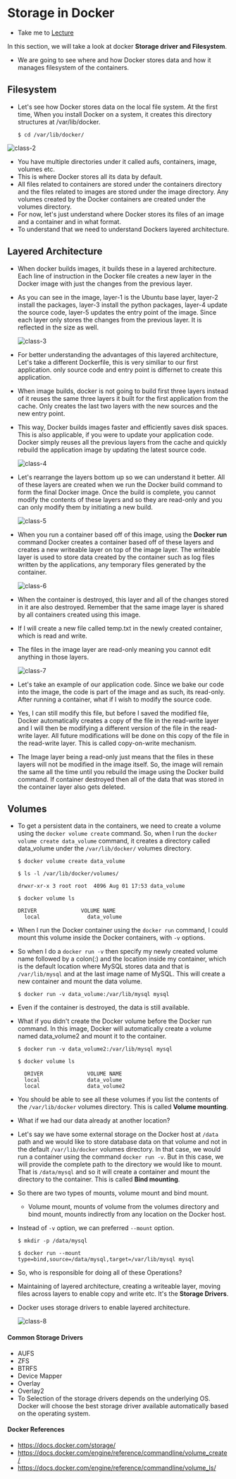 # Storage in Docker

- Take me to [Lecture](https://kodekloud.com/topic/storage-in-docker-2/)

In this section, we will take a look at docker **Storage driver and Filesystem**.

- We are going to see where and how Docker stores data and how it manages filesystem of the containers.

## Filesystem

- Let's see how Docker stores data on the local file system. At the first time, When you install Docker on a system, it creates this directory structures at /var/lib/docker.
  
  ```
  $ cd /var/lib/docker/
  ```

![class-2](../../images/class2.PNG)

- You have multiple directories under it called aufs, containers, image, volumes etc.
- This is where Docker stores all its data by default.
- All files related to containers are stored under the containers directory and the files related to images are stored under the image directory. Any volumes created by the Docker containers are created under the volumes directory.
- For now, let's just understand where Docker stores its files of an image and a container and in what format.
- To understand that we need to understand Dockers layered architecture.

## Layered Architecture

- When docker builds images, it builds these in a layered architecture. Each line of instruction in the Docker file creates a new layer in the Docker image with just the changes from the previous layer.
- As you can see in the image, layer-1 is the Ubuntu base layer, layer-2 install the packages, layer-3 install the python packages, layer-4 update the source code, layer-5 updates the entry point of the image. Since each layer only stores the changes from the previous layer. It is reflected in the size as well.

  ![class-3](../../images/class3.PNG)

- For better understanding the advantages of this layered architecture, Let's take a different Dockerfile, this is very similiar to our first application. only source code and entry point is differnet to create this application.
- When image builds, docker is not going to build first three layers instead of it reuses the same three layers it built for the first application from the cache. Only creates the last two layers with the new sources and the new entry point.
- This way, Docker builds images faster and efficiently saves disk spaces. This is also applicable, if you were to update your application code. Docker simply reuses all the previous layers from the cache and quickly rebuild the application image by updating the latest source code.

  ![class-4](../../images/class4.PNG)

- Let's rearrange the layers bottom up so we can understand it better. All of these layers are created when we run the Docker build command to form the final Docker image. Once the build is complete, you cannot modify the contents of these layers and so they are read-only and you can only modify them by initiating a new build.

  ![class-5](../../images/class5.PNG)

- When you run a container based off of this image, using the **Docker run** command Docker creates a container based off of these layers and creates a new writeable layer on top of the image layer. The writeable layer is used to store data created by the container such as log files written by the applications, any temporary files generated by the container.

  ![class-6](../../images/class6.PNG)

- When the container is destroyed, this layer and all of the changes stored in it are also destroyed. Remember that the same image layer is shared by all containers created using this image.
- If I will create a new file called temp.txt in the newly created container, which is read and write.
- The files in the image layer are read-only meaning you cannot edit anything in those layers.

  ![class-7](../../images/class7.PNG)

- Let's take an example of our application code. Since we bake our code into the image, the code is part of the image and as such, its read-only. After running a container, what if I wish to modify the source code.
- Yes, I can still modify this file, but before I saved the modified file, Docker automatically creates a copy of the file in the read-write layer and I will then be modifying a different version of the file in the read-write layer. All future modifications will be done on this copy of the file in the read-write layer. This is called copy-on-write mechanism.
- The Image layer being a read-only just means that the files in these layers will not be modified in the image itself. So, the image will remain the same all the time until you rebuild the image using the Docker build command. If container destroyed then all of the data that was stored in the container layer also gets deleted.

## Volumes

- To get a persistent data in the containers, we need to create a volume using the `docker volume create` command. So, when I run the `docker volume create data_volume` command, it creates a directory called data_volume under the `/var/lib/docker/` volumes directory.
  
  ```
  $ docker volume create data_volume
  
  $ ls -l /var/lib/docker/volumes/
  
  drwxr-xr-x 3 root root  4096 Aug 01 17:53 data_volume
  
  $ docker volume ls 
  
  DRIVER              VOLUME NAME
    local               data_volume
  ```
- When I run the Docker container using the `docker run` command, I could mount this volume inside the Docker containers, with `-v` options.
- So when I do a `docker run -v` then specify my newly created volume name followed by a colon(:) and the location inside my container, which is the default location where MySQL stores data and that is `/var/lib/mysql` and at the last image name of MySQL. This will create a new container and mount the data volume.
  
  ```
  $ docker run -v data_volume:/var/lib/mysql mysql
  ```
- Even if the container is destroyed, the data is still available.
- What if you didn't create the Docker volume before the Docker run command. In this image, Docker will automatically create a volume named data_volume2 and mount it to the container.
  
  ```
  $ docker run -v data_volume2:/var/lib/mysql mysql
  
  $ docker volume ls
  
    DRIVER              VOLUME NAME
    local               data_volume
    local               data_volume2
  ```
- You should be able to see all these volumes if you list the contents of the `/var/lib/docker` volumes directory. This is called **Volume mounting**.
- What if we had our data already at another location?
- Let's say we have some external storage on the Docker host at `/data` path and we would like to store database data on that volume and not in the default `/var/lib/docker` volumes directory. In that case, we would run a container using the command `docker run -v`. But in this case, we will provide the complete path to the directory we would like to mount. That is `/data/mysql` and so it will create a container and mount the directory to the container. This is called **Bind mounting**.
- So there are two types of mounts, volume mount and bind mount.
  
  * Volume mount, mounts of volume from the volumes directory and bind mount, mounts indirectly from any location on the Docker host.
- Instead of `-v` option, we can preferred `--mount` option.
  
  ```
  $ mkdir -p /data/mysql
  
  $ docker run --mount type=bind,source=/data/mysql,target=/var/lib/mysql mysql
  ```
- So, who is responsible for doing all of these Operations?
- Maintaining of layered architecture, creating a writeable layer, moving files across layers to enable copy and write etc. It's the **Storage Drivers**.
- Docker uses storage drivers to enable layered architecture.

  ![class-8](../../images/class8.PNG)

#### Common Storage Drivers

- AUFS
- ZFS
- BTRFS
- Device Mapper
- Overlay
- Overlay2
- To Selection of the storage drivers depends on the underlying OS. Docker will choose the best storage driver available automatically based on the operating system.

#### Docker References

- https://docs.docker.com/storage/
- https://docs.docker.com/engine/reference/commandline/volume_create/
- https://docs.docker.com/engine/reference/commandline/volume_ls/

